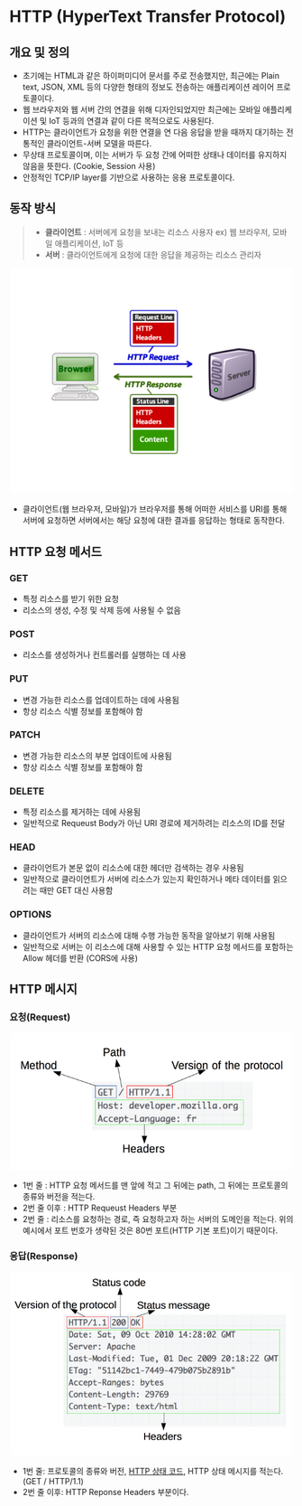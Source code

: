 # HTTP (HyperText Transfer Protocol)
## 개요 및 정의
- 초기에는 HTML과 같은 하이퍼미디어 문서를 주로 전송했지만, 최근에는 Plain text, JSON, XML 등의 다양한 형태의 정보도 전송하는 애플리케이션 레이어 프로토콜이다.
- 웹 브라우저와 웹 서버 간의 연결을 위해 디자인되었지만 최근에는 모바일 애플리케이션 및 IoT 등과의 연결과 같이 다른 목적으로도 사용된다.
- HTTP는 클라이언트가 요청을 위한 연결을 연 다음 응답을 받을 때까지 대기하는 전통적인 클라이언트-서버 모델을 따른다.
- 무상태 프로토콜이며, 이는 서버가 두 요청 간에 어떠한 상태나 데이터를 유지하지 않음을 뜻한다. (Cookie, Session 사용)
- 안정적인 TCP/IP layer를 기반으로 사용하는 응용 프로토콜이다.

## 동작 방식
> - __클라이언트__ : 서버에게 요청을 보내는 리소스 사용자 ex) 웹 브라우저, 모바일 애플리케이션, IoT 등
> - __서버__ : 클라이언트에게 요청에 대한 응답을 제공하는 리소스 관리자

<p align="center"><img src="../images/HTTP_1.png" width="500"></p>

- 클라이언트(웹 브라우저, 모바일)가 브라우저를 통해 어떠한 서비스를 URI를 통해 서버에 요청하면 서버에서는 해당 요청에 대한 결과를 응답하는 형태로 동작한다.

## HTTP 요청 메서드
### GET
- 특정 리소스를 받기 위한 요청
- 리소스의 생성, 수정 및 삭제 등에 사용될 수 없음
### POST
- 리소스를 생성하거나 컨트롤러를 실행하는 데 사용
### PUT
- 변경 가능한 리소스를 업데이트하는 데에 사용됨
- 항상 리소스 식별 정보를 포함해야 함
### PATCH
- 변경 가능한 리소스의 부분 업데이트에 사용됨
- 항상 리소스 식별 정보를 포함해야 함
### DELETE
- 특정 리소스를 제거하는 데에 사용됨
- 일반적으로 Requeust Body가 아닌 URI 경로에 제거하려는 리소스의 ID를 전달
### HEAD
- 클라이언트가 본문 없이 리소스에 대한 헤더만 검색하는 경우 사용됨
- 일반적으로 클라이언트가 서버에 리소스가 있는지 확인하거나 메타 데이터를 읽으려는 때만 GET 대신 사용함
### OPTIONS
- 클라이언트가 서버의 리소스에 대해 수행 가능한 동작을 알아보기 위해 사용됨
- 일반적으로 서버는 이 리소스에 대해 사용할 수 있는 HTTP 요청 메서드를 포함하는 Allow 헤더를 반환 (CORS에 사용)

## HTTP 메시지
### 요청(Request)
<p align="center"><img src="../images/http_request.png" width="500"></p>

- 1번 줄 : HTTP 요청 메서드를 맨 앞에 적고 그 뒤에는 path, 그 뒤에는 프로토콜의 종류와 버전을 적는다.
- 2번 줄 이후 : HTTP Requeust Headers 부분
- 2번 줄 : 리소스를 요청하는 경로, 즉 요청하고자 하는 서버의 도메인을 적는다. 위의 예시에서 포트 번호가 생략된 것은 80번 포트(HTTP 기본 포트)이기 때문이다.

### 응답(Response)
<p align="center"><img src="../images/http_response.png" width="500"></p>

- 1번 줄: 프로토콜의 종류와 버전, [HTTP 상태 코드](https://www.naver.com), HTTP 상태 메시지를 적는다. (GET / HTTP/1.1)
- 2번 줄 이후: HTTP Reponse Headers 부분이다.
